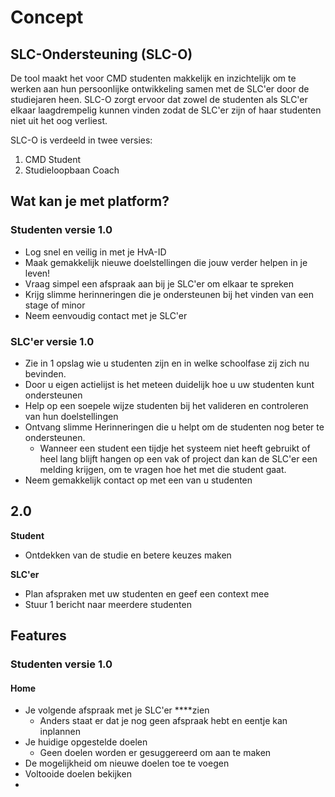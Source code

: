 # Concept

## SLC-Ondersteuning \(SLC-O\)

De tool maakt het voor CMD studenten makkelijk en inzichtelijk om te werken aan hun persoonlijke ontwikkeling samen met de SLC'er door de studiejaren heen. SLC-O zorgt ervoor dat zowel de studenten als SLC'er elkaar laagdrempelig kunnen vinden zodat de SLC'er zijn of haar studenten niet uit het oog verliest.

SLC-O is verdeeld in twee versies:

1. CMD Student
2. Studieloopbaan Coach

## **Wat kan je met platform?**

### **Studenten versie 1.0**

* Log snel en veilig in met je HvA-ID
* Maak gemakkelijk nieuwe doelstellingen die jouw verder helpen in je leven!
* Vraag simpel een afspraak aan bij je SLC'er om elkaar te spreken
* Krijg slimme herinneringen die je ondersteunen bij het vinden van een stage of minor
* Neem eenvoudig contact met je SLC'er 

### **SLC'er versie 1.0**

* Zie in 1 opslag wie u studenten zijn en in welke schoolfase zij zich nu bevinden.
* Door u eigen actielijst is het meteen duidelijk hoe u uw studenten kunt ondersteunen
* Help op een soepele wijze studenten bij het valideren en controleren van hun doelstellingen
* Ontvang slimme Herinneringen die u helpt om de studenten nog beter te ondersteunen.
  * Wanneer een student een tijdje het systeem niet heeft gebruikt of heel lang blijft hangen op een vak of project dan kan de SLC'er een melding krijgen, om te vragen hoe het met die student gaat.
* Neem gemakkelijk contact op met een van u studenten

## 2.0

**Student**

* Ontdekken van de studie en betere keuzes maken

**SLC'er**

* Plan afspraken met uw studenten en geef een context mee
* Stuur 1 bericht naar meerdere studenten



## Features

### Studenten versie 1.0

#### Home

* Je volgende afspraak met je SLC'er ****zien
  * Anders staat er dat je nog geen afspraak hebt en eentje kan inplannen
* Je huidige opgestelde doelen
  * Geen doelen worden er gesuggereerd om aan te maken
* De mogelijkheid om nieuwe doelen toe te voegen
* Voltooide doelen bekijken
* 
